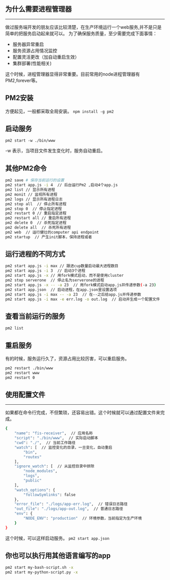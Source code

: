 ## 为什么需要进程管理器
***
做过服务端开发的朋友应该比较清楚，在生产环境运行一个web服务,并不是只是简单的把服务启动起来就可以。
为了确保服务质量，至少需要完成下面事情：

* 服务器异常重启
* 服务资源占用情况监控
* 配置灵活更改（加自动重启生效）
* 集群部署(性能相关)

这个时候，进程管理器显得非常重要。目前常用的node进程管理器有PM2,forever等。

## PM2安装
方便起见，一般都采取全局安装。
`npm install -g pm2`


## 启动服务

`pm2 start -w ./bin/www`

-w 表示，当项目文件发生变化时，服务自动重启。


## 其他PM2命令
```bash
pm2 save # 保存当前运行的设置
pm2 start app.js -i 4  // 后台运行Pm2 ,启动4个app.js
pm2 list // 显示所有进程
pm2 monit // 监视所有进程
pm2 logs // 显示所有进程日志
pm2 stop all  // 停止所有进程
pm2 stop 0  // 停止指定进程
pm2 restart 0 // 重启指定进程
pm2 restart all // 重启所有进程
pm2 delete 0  // 杀死指定进程
pm2 delete all  // 杀死所有进程
pm2 web  // 运行健壮的computer api endpoint
pm2 startup  // 产生init脚本，保持进程或者
```

## 运行进程的不同方式
``` bash
pm2 start app.js -i max // 跟进cup数量启动最大进程数目
pm2 start app.js -i 3  // 启动3个进程
pm2 start app.js -x // 用fork模式启动，而不是使用cluster
pm2 stop serverone  // 停止名为serverone的进程
pm2 start app.js -x -- -a 23  // 用fork模式启动app.js并传递参数(-a 23)
pm2 start app.json  // 启动进程，在app.json里设置选项
pm2 start app.js -i max -- -a 23  // 在--之后给app.js并传递参数
pm2 start app.js -i max -e err.log -o out.log  // 启动并生成一个配置文件
```


## 查看当前运行的服务
```bash
pm2 list
```

## 重启服务
有的时候，服务运行久了，资源占用比较厉害，可以重启服务。

```bash
pm2 restart ./bin/www
pm2 restart www
pm2 restart 0
```

## 使用配置文件
***
如果都在命令行完成，不但繁琐，还容易出错。这个时候就可以通过配置文件来完成。

```bash
{
	"name": "fis-receiver",  // 应用名称
	"script": "./bin/www",  // 实际启动脚本
	"cwd": "./",  // 当前工作路径
	"watch": [  // 监控变化的目录，一旦变化，自动重启
		"bin",
		"routes"
	],
	"ignore_watch": [  // 从监控目录中排除
		"node_modules",
		"logs",
		"public"
	],
	"watch_options": {
		"followSymlinks": false
	},
	"error_file": "./logs/app-err.log",  // 错误日志路径
	"out_file": "./logs/app-out.log",  // 普通日志路径
	"env": {
		"NODE_ENV": "production"  // 环境参数，当前指定为生产环境
	}
}
```

这个时候，可以这样启动服务。
`pm2 start app.json`


## 你也可以执行用其他语言编写的app
```bash
pm2 start my-bash-script.sh -x 
pm2 start my-python-script.py -x
```